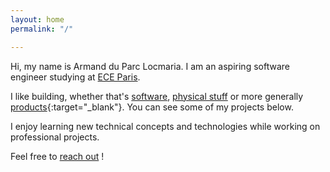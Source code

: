 ```yaml
---
layout: home
permalink: "/"

---
```

Hi, my name is Armand du Parc Locmaria. I am an aspiring software engineer studying at [ECE Paris](https://www.ece.fr/ecole-ingenieur/).

I like building, whether that's [software](/projects/cng-mods), [physical stuff](/projects/jewelry-making.html) or more generally [products](https://www.producthunt.com/posts/draft-2faab89a-3e8d-4d42-ada3-73d69511104f){:target="_blank"}. You can see some of my projects below.

I enjoy learning new technical concepts and technologies while working on professional projects.

Feel free to [reach out](/contact) !